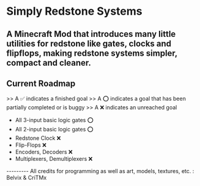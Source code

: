 # Simply Redstone Systems
A Minecraft Mod that introduces many little utilities for redstone like gates, clocks and flipflops, making redstone systems simpler, compact and cleaner.
---------
<h2>Current Roadmap</h2>
>> A ✅ indicates a finished goal
>> A ⭕ indicates a goal that has been partially completed or is buggy
>> A ❌ indicates an unreached goal
<ul>
<li> All 3-input basic logic gates ⭕</li>
<li> All 2-input basic logic gates ⭕</li>
<li> Redstone Clock ❌ </li>
<li> Flip-Flops ❌</li>
<li> Encoders, Decoders ❌ </li>
<li> Multiplexers, Demultiplexers ❌</li>
</ul>
---------
All credits for programming as well as art, models, textures, etc. : Belvix & CriTMx 
